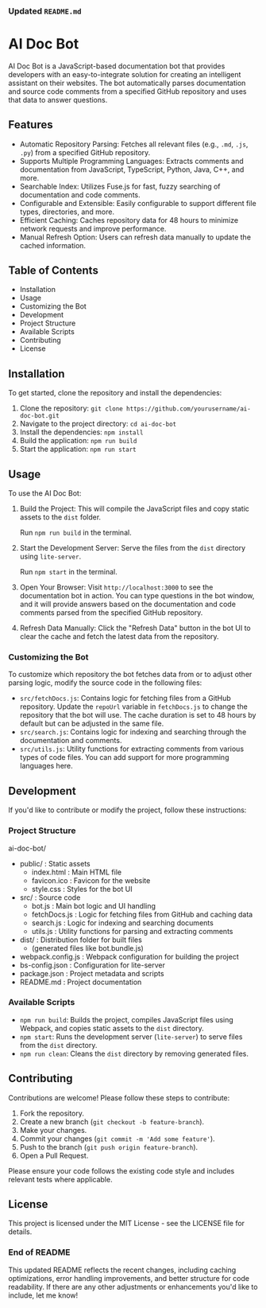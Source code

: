 ### Updated `README.md`

# AI Doc Bot

AI Doc Bot is a JavaScript-based documentation bot that provides developers with an easy-to-integrate solution for creating an intelligent assistant on their websites. The bot automatically parses documentation and source code comments from a specified GitHub repository and uses that data to answer questions.

## Features

- Automatic Repository Parsing: Fetches all relevant files (e.g., `.md`, `.js`, `.py`) from a specified GitHub repository.
- Supports Multiple Programming Languages: Extracts comments and documentation from JavaScript, TypeScript, Python, Java, C++, and more.
- Searchable Index: Utilizes Fuse.js for fast, fuzzy searching of documentation and code comments.
- Configurable and Extensible: Easily configurable to support different file types, directories, and more.
- Efficient Caching: Caches repository data for 48 hours to minimize network requests and improve performance.
- Manual Refresh Option: Users can refresh data manually to update the cached information.

## Table of Contents

- Installation
- Usage
- Customizing the Bot
- Development
- Project Structure
- Available Scripts
- Contributing
- License

## Installation

To get started, clone the repository and install the dependencies:

1. Clone the repository: `git clone https://github.com/yourusername/ai-doc-bot.git`
2. Navigate to the project directory: `cd ai-doc-bot`
3. Install the dependencies: `npm install`
4. Build the application: `npm run build`
5. Start the application: `npm run start`

## Usage

To use the AI Doc Bot:

1. Build the Project: This will compile the JavaScript files and copy static assets to the `dist` folder.

   Run `npm run build` in the terminal.

2. Start the Development Server: Serve the files from the `dist` directory using `lite-server`.

   Run `npm start` in the terminal.

3. Open Your Browser: Visit `http://localhost:3000` to see the documentation bot in action. You can type questions in the bot window, and it will provide answers based on the documentation and code comments parsed from the specified GitHub repository.

4. Refresh Data Manually: Click the "Refresh Data" button in the bot UI to clear the cache and fetch the latest data from the repository.

### Customizing the Bot

To customize which repository the bot fetches data from or to adjust other parsing logic, modify the source code in the following files:

- `src/fetchDocs.js`: Contains logic for fetching files from a GitHub repository. Update the `repoUrl` variable in `fetchDocs.js` to change the repository that the bot will use. The cache duration is set to 48 hours by default but can be adjusted in the same file.
- `src/search.js`: Contains logic for indexing and searching through the documentation and comments.
- `src/utils.js`: Utility functions for extracting comments from various types of code files. You can add support for more programming languages here.

## Development

If you'd like to contribute or modify the project, follow these instructions:

### Project Structure

ai-doc-bot/

- public/ : Static assets
  - index.html : Main HTML file
  - favicon.ico : Favicon for the website
  - style.css : Styles for the bot UI
- src/ : Source code
  - bot.js : Main bot logic and UI handling
  - fetchDocs.js : Logic for fetching files from GitHub and caching data
  - search.js : Logic for indexing and searching documents
  - utils.js : Utility functions for parsing and extracting comments
- dist/ : Distribution folder for built files
  - (generated files like bot.bundle.js)
- webpack.config.js : Webpack configuration for building the project
- bs-config.json : Configuration for lite-server
- package.json : Project metadata and scripts
- README.md : Project documentation

### Available Scripts

- `npm run build`: Builds the project, compiles JavaScript files using Webpack, and copies static assets to the `dist` directory.
- `npm start`: Runs the development server (`lite-server`) to serve files from the `dist` directory.
- `npm run clean`: Cleans the `dist` directory by removing generated files.

## Contributing

Contributions are welcome! Please follow these steps to contribute:

1. Fork the repository.
2. Create a new branch (`git checkout -b feature-branch`).
3. Make your changes.
4. Commit your changes (`git commit -m 'Add some feature'`).
5. Push to the branch (`git push origin feature-branch`).
6. Open a Pull Request.

Please ensure your code follows the existing code style and includes relevant tests where applicable.

## License

This project is licensed under the MIT License - see the LICENSE file for details.

### End of README

This updated README reflects the recent changes, including caching optimizations, error handling improvements, and better structure for code readability. If there are any other adjustments or enhancements you'd like to include, let me know!